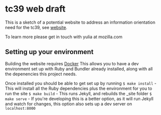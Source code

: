 # tc39 web draft


This is a sketch of a potential website to address an information orientation need for the tc39, see [website](http://tc39.github.io/tc39-web-draft/).

To learn more please get in touch with yulia at mozilla.com

## Setting up your environment
Building the website requires [Docker](https://docs.docker.com/install/) This allows you to have a dev environment set up with Ruby and Bundler already installed, along with all the depenencies this project needs.

Once installed you should be able to get set up by running
`$ make install` - This will install all the Ruby dependencies plus the environment for you to run the site
`$ make build` - This runs Jekyll, and rebuilds the  _site folder
`$ make serve` - If you're developing this is a better option, as it will run Jekyll and watch for changes, this option also sets up a dev server on `localhost:8000`
